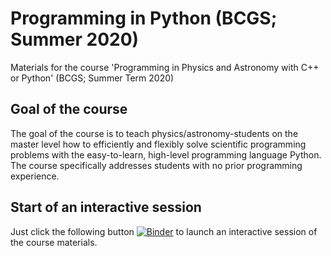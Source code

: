# Programming in Python (BCGS; Summer 2020)
Materials for the course 'Programming in Physics and Astronomy with C++ or Python' (BCGS; Summer Term 2020)

## Goal of the course
The goal of the course is to teach physics/astronomy-students on the
master level how to efficiently and flexibly solve scientific
programming problems with the easy-to-learn, high-level programming
language Python. The course specifically addresses students with no
prior programming experience.

## Start of an interactive session

 Just click the following button [![Binder](https://binderhub.astro.uni-bonn.de/badge_logo.svg)](https://binderhub.astro.uni-bonn.de/v2/gh/terben/Programming_in_Python_BCGS_Summer_2020/master?urlpath=tree/index.ipynb)
 to launch an interactive session of the course materials.
